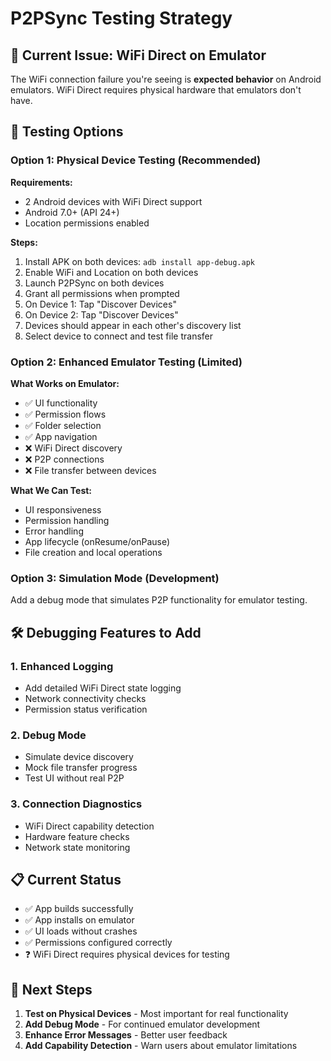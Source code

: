 # P2PSync Testing Strategy

## 🔧 Current Issue: WiFi Direct on Emulator

The WiFi connection failure you're seeing is **expected behavior** on Android emulators. WiFi Direct requires physical hardware that emulators don't have.

## 📱 Testing Options

### Option 1: Physical Device Testing (Recommended)

**Requirements:**

- 2 Android devices with WiFi Direct support
- Android 7.0+ (API 24+)
- Location permissions enabled

**Steps:**

1. Install APK on both devices: `adb install app-debug.apk`
2. Enable WiFi and Location on both devices
3. Launch P2PSync on both devices
4. Grant all permissions when prompted
5. On Device 1: Tap "Discover Devices"
6. On Device 2: Tap "Discover Devices"
7. Devices should appear in each other's discovery list
8. Select device to connect and test file transfer

### Option 2: Enhanced Emulator Testing (Limited)

**What Works on Emulator:**

- ✅ UI functionality
- ✅ Permission flows
- ✅ Folder selection
- ✅ App navigation
- ❌ WiFi Direct discovery
- ❌ P2P connections
- ❌ File transfer between devices

**What We Can Test:**

- UI responsiveness
- Permission handling
- Error handling
- App lifecycle (onResume/onPause)
- File creation and local operations

### Option 3: Simulation Mode (Development)

Add a debug mode that simulates P2P functionality for emulator testing.

## 🛠️ Debugging Features to Add

### 1. Enhanced Logging

- Add detailed WiFi Direct state logging
- Network connectivity checks
- Permission status verification

### 2. Debug Mode

- Simulate device discovery
- Mock file transfer progress
- Test UI without real P2P

### 3. Connection Diagnostics

- WiFi Direct capability detection
- Hardware feature checks
- Network state monitoring

## 📋 Current Status

- ✅ App builds successfully
- ✅ App installs on emulator
- ✅ UI loads without crashes
- ✅ Permissions configured correctly
- ❓ WiFi Direct requires physical devices for testing

## 🎯 Next Steps

1. **Test on Physical Devices** - Most important for real functionality
2. **Add Debug Mode** - For continued emulator development
3. **Enhance Error Messages** - Better user feedback
4. **Add Capability Detection** - Warn users about emulator limitations
